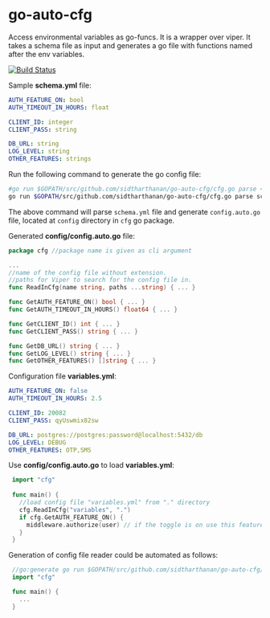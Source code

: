 # go-auto-cfg
Access environmental variables as go-funcs. It is a wrapper over viper. It takes a schema file as input and generates a go file with functions named after the env variables.

[![Build Status](https://travis-ci.org/sidtharthanan/go-auto-cfg.svg?branch=master)](https://travis-ci.org/sidtharthanan/go-auto-cfg)

Sample **schema.yml** file:
```yaml
AUTH_FEATURE_ON: bool
AUTH_TIMEOUT_IN_HOURS: float

CLIENT_ID: integer
CLIENT_PASS: string

DB_URL: string
LOG_LEVEL: string
OTHER_FEATURES: strings
```

Run the following command to generate the go config file:
```bash
#go run $GOPATH/src/github.com/sidtharthanan/go-auto-cfg/cfg.go parse <schema-file> <package-name> <output-dir>
go run $GOPATH/src/github.com/sidtharthanan/go-auto-cfg/cfg.go parse schema.yml cfg config
```
The above command will parse `schema.yml` file and generate `config.auto.go` file, located at `config` directory in `cfg` go package.

Generated **config/config.auto.go** file:
```go
package cfg //package name is given as cli argument

...
//name of the config file without extension.
//paths for Viper to search for the config file in.
func ReadInCfg(name string, paths ...string) { ... }

func GetAUTH_FEATURE_ON() bool { ... }
func GetAUTH_TIMEOUT_IN_HOURS() float64 { ... }

func GetCLIENT_ID() int { ... }
func GetCLIENT_PASS() string { ... }

func GetDB_URL() string { ... }
func GetLOG_LEVEL() string { ... }
func GetOTHER_FEATURES() []string { ... }
```

Configuration file **variables.yml**:
```yaml
AUTH_FEATURE_ON: false
AUTH_TIMEOUT_IN_HOURS: 2.5

CLIENT_ID: 20082
CLIENT_PASS: qyUswmix82sw

DB_URL: postgres://postgres:password@localhost:5432/db
LOG_LEVEL: DEBUG
OTHER_FEATURES: OTP,SMS
```

Use **config/config.auto.go** to load **variables.yml**:
```go
 import "cfg"
 
 func main() {
   //load config file "variables.yml" from "." directory
   cfg.ReadInCfg("variables", ".")
   if cfg.GetAUTH_FEATURE_ON() {
     middleware.authorize(user) // if the toggle is on use this feature
   }
 }
```

Generation of config file reader could be automated as follows:

```go
 //go:generate go run $GOPATH/src/github.com/sidtharthanan/go-auto-cfg/cfg.go parse schema.yml cfg config
 import "cfg"

 func main() {
   ...
 }
```
